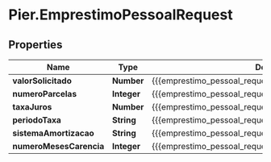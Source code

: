 # Pier.EmprestimoPessoalRequest

## Properties
Name | Type | Description | Notes
------------ | ------------- | ------------- | -------------
**valorSolicitado** | **Number** | {{{emprestimo_pessoal_request_valor_solicitado_value}}} | 
**numeroParcelas** | **Integer** | {{{emprestimo_pessoal_request_numero_parcelas_value}}} | 
**taxaJuros** | **Number** | {{{emprestimo_pessoal_request_taxa_juros_value}}} | 
**periodoTaxa** | **String** | {{{emprestimo_pessoal_request_periodo_taxa_value}}} | 
**sistemaAmortizacao** | **String** | {{{emprestimo_pessoal_request_sistema_amortizacao_value}}} | 
**numeroMesesCarencia** | **Integer** | {{{emprestimo_pessoal_request_numero_meses_carencia_value}}} | [optional] 


